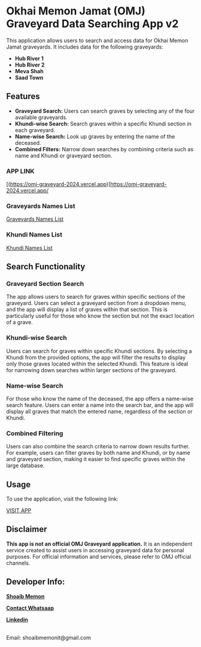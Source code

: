 # Okhai Memon Jamat (OMJ) Graveyard Data Searching App v2

This application allows users to search and access data for Okhai Memon Jamat graveyards. It includes data for the following graveyards:

- **Hub River 1**
- **Hub River 2**
- **Meva Shah**
- **Saad Town**

## Features

- **Graveyard Search:** Users can search graves by selecting any of the four available graveyards.
- **Khundi-wise Search:** Search graves within a specific Khundi section in each graveyard.
- **Name-wise Search:** Look up graves by entering the name of the deceased.
- **Combined Filters:** Narrow down searches by combining criteria such as name and Khundi or graveyard section.

### APP LINK

[(https://omj-graveyard-2024.vercel.app)]https://omj-graveyard-2024.vercel.app/


### Graveyards Names List

[Graveyards Names List](https://search-omjgraveyard.vercel.app/categories/Graveyards)

### Khundi Names List

[Khundi Names List](https://search-omjgraveyard.vercel.app/categories/Khundis)

## Search Functionality

### Graveyard Section Search

The app allows users to search for graves within specific sections of the graveyard. Users can select a graveyard section from a dropdown menu, and the app will display a list of graves within that section. This is particularly useful for those who know the section but not the exact location of a grave.

### Khundi-wise Search

Users can search for graves within specific Khundi sections. By selecting a Khundi from the provided options, the app will filter the results to display only those graves located within the selected Khundi. This feature is ideal for narrowing down searches within larger sections of the graveyard.

### Name-wise Search

For those who know the name of the deceased, the app offers a name-wise search feature. Users can enter a name into the search bar, and the app will display all graves that match the entered name, regardless of the section or Khundi.

### Combined Filtering

Users can also combine the search criteria to narrow down results further. For example, users can filter graves by both name and Khundi, or by name and graveyard section, making it easier to find specific graves within the large database.

## Usage

To use the application, visit the following link:

[VISIT APP ](https://omj-graveyard-2024.vercel.app/)

## Disclaimer

**This app is not an official OMJ Graveyard application.** It is an independent service created to assist users in accessing graveyard data for personal purposes. For official information and services, please refer to OMJ official channels.


## Developer Info:

**[Shoaib Memon](https://shoaibmemon.vercel.app/)**

**[Contact Whatsaap](https://wa.me/+923232579204)**

**[Linkedin](https://www.linkedin.com/in/shoaib-memon26)**

<br>
Email: shoaibmemonit@gmail.com 